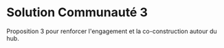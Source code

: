 # Solution Communauté 3

Proposition 3 pour renforcer l'engagement et la co-construction autour du hub.
